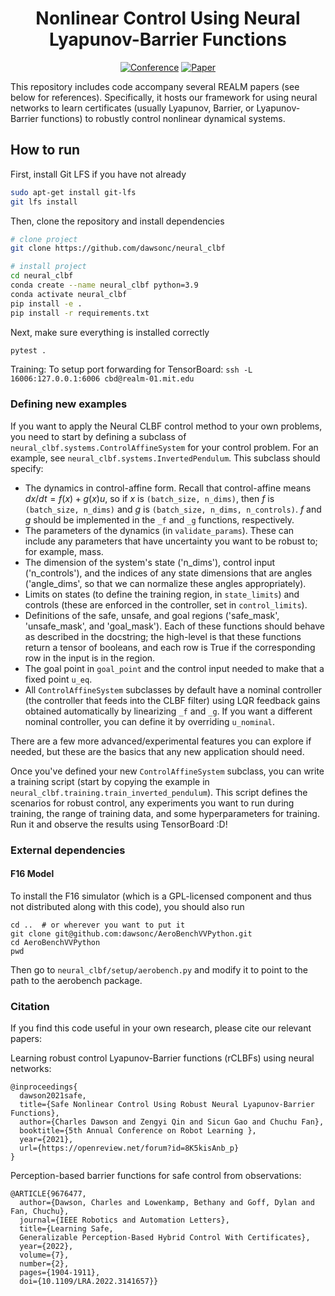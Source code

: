<div align="center">

# Nonlinear Control Using Neural Lyapunov-Barrier Functions

[![Conference](https://img.shields.io/badge/CoRL%20'21-Accepted-success)](https://openreview.net/forum?id=8K5kisAnb_p)
[![Paper](https://img.shields.io/badge/RAL%20'21-Accepted-success)](https://ieeexplore.ieee.org/abstract/document/9676477)
</div>

This repository includes code accompany several REALM papers (see below for references). Specifically, it hosts our framework for using neural networks to learn certificates (usually Lyapunov, Barrier, or Lyapunov-Barrier functions) to robustly control nonlinear dynamical systems.

## How to run

First, install Git LFS if you have not already
```bash
sudo apt-get install git-lfs
git lfs install
```

Then, clone the repository and install dependencies
```bash
# clone project
git clone https://github.com/dawsonc/neural_clbf

# install project
cd neural_clbf
conda create --name neural_clbf python=3.9
conda activate neural_clbf
pip install -e .
pip install -r requirements.txt
```

Next, make sure everything is installed correctly
```bash
pytest .
```

Training:
To setup port forwarding for TensorBoard:
`ssh -L 16006:127.0.0.1:6006 cbd@realm-01.mit.edu`

### Defining new examples

If you want to apply the Neural CLBF control method to your own problems, you need to start by defining a subclass of `neural_clbf.systems.ControlAffineSystem` for your control problem. For an example, see `neural_clbf.systems.InvertedPendulum`. This subclass should specify:

- The dynamics in control-affine form. Recall that control-affine means $dx/dt = f(x) + g(x)u$, so if $x$ is `(batch_size, n_dims)`, then $f$ is `(batch_size, n_dims)` and $g$ is `(batch_size, n_dims, n_controls)`. $f$ and $g$ should be implemented in the `_f` and `_g` functions, respectively.
- The parameters of the dynamics (in `validate_params`). These can include any parameters that have uncertainty you want to be robust to; for example, mass.
- The dimension of the system's state ('n_dims'), control input ('n_controls'), and the indices of any state dimensions that are angles ('angle_dims', so that we can normalize these angles appropriately).
- Limits on states (to define the training region, in `state_limits`) and controls (these are enforced in the controller, set in `control_limits`).
- Definitions of the safe, unsafe, and goal regions ('safe_mask', 'unsafe_mask', and 'goal_mask'). Each of these functions should behave as described in the docstring; the high-level is that these functions return a tensor of booleans, and each row is True if the corresponding row in the input is in the region.
- The goal point in `goal_point` and the control input needed to make that a fixed point `u_eq`.
- All `ControlAffineSystem` subclasses by default have a nominal controller (the controller that feeds into the CLBF filter) using LQR feedback gains obtained automatically by linearizing `_f` and `_g`. If you want a different nominal controller, you can define it by overriding `u_nominal`.

There are a few more advanced/experimental features you can explore if needed, but these are the basics that any new application should need.

Once you've defined your new `ControlAffineSystem` subclass, you can write a training script (start by copying the example in `neural_clbf.training.train_inverted_pendulum`). This script defines the scenarios for robust control, any experiments you want to run during training, the range of training data, and some hyperparameters for training. Run it and observe the results using TensorBoard :D!

### External dependencies

#### F16 Model
To install the F16 simulator (which is a GPL-licensed component and thus not distributed along with this code), you should also run
```
cd ..  # or wherever you want to put it
git clone git@github.com:dawsonc/AeroBenchVVPython.git
cd AeroBenchVVPython
pwd
```
Then go to `neural_clbf/setup/aerobench.py` and modify it to point to the path to the aerobench package.

### Citation

If you find this code useful in your own research, please cite our relevant papers:

Learning robust control Lyapunov-Barrier functions (rCLBFs) using neural networks:
```
@inproceedings{
  dawson2021safe,
  title={Safe Nonlinear Control Using Robust Neural Lyapunov-Barrier Functions},
  author={Charles Dawson and Zengyi Qin and Sicun Gao and Chuchu Fan},
  booktitle={5th Annual Conference on Robot Learning },
  year={2021},
  url={https://openreview.net/forum?id=8K5kisAnb_p}
}
```

Perception-based barrier functions for safe control from observations:
```
@ARTICLE{9676477,
  author={Dawson, Charles and Lowenkamp, Bethany and Goff, Dylan and Fan, Chuchu},
  journal={IEEE Robotics and Automation Letters},
  title={Learning Safe,
  Generalizable Perception-Based Hybrid Control With Certificates},
  year={2022},
  volume={7},
  number={2},
  pages={1904-1911},
  doi={10.1109/LRA.2022.3141657}}
```

